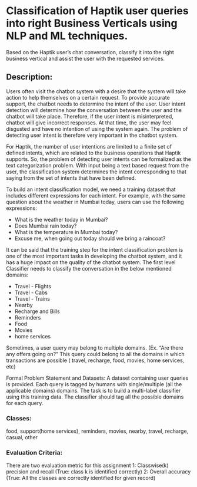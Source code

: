 # Classification of Haptik user queries into right Business Verticals using NLP and ML techniques.
Based on the Haptik user’s chat conversation, classify it into the right business vertical and assist the user with the requested services.

## Description:
Users often visit the chatbot system with a desire that the system will take action to help themselves on a certain request. To provide accurate support, the chatbot needs to determine the intent of the user. User intent detection will determine how the conversation between the user and the chatbot will take place. Therefore, if the user intent is misinterpreted, chatbot will give incorrect responses. At that time, the user may feel disgusted and have no intention of using the system again. The problem of detecting user intent is therefore very important in the chatbot system.

For Haptik, the number of user intentions are limited to a finite set of defined intents, which are related to the business operations that Haptik supports. So, the problem of detecting user intents can be formalized as the text categorization problem. With input being a text based request from the user, the classification system determines the intent corresponding to that saying from the set of intents that have been defined.

To build an intent classification model, we need a training dataset that includes different expressions for each intent. For example, with the same question about the weather in Mumbai today, users can use the following expressions:
 - What is the weather today in Mumbai?
 - Does Mumbai rain today?
 - What is the temperature in Mumbai today?
 - Excuse me, when going out today should we bring a raincoat?

It can be said that the training step for the intent classification problem is one of the most important tasks in developing the chatbot system, and it has a huge impact on the quality of the chatbot system. 
The first level Classifier needs to classify the conversation in the below mentioned domains:
- Travel - Flights
- Travel - Cabs
- Travel - Trains
- Nearby
- Recharge and Bills
- Reminders
- Food
- Movies
- home services

Sometimes, a user query may belong to multiple domains. (Ex. “Are there any offers going on?” This query could belong to all the domains in which transactions are possible ( travel, recharge, food, movies, home services, etc)

Formal Problem Statement and Datasets: 
A dataset containing user queries is provided. Each query is tagged by humans with single/multiple (all the applicable domains) domains. The task is to build a multi-label classifier using this training data. The classifier should tag all the possible domains for each query.

### Classes:
food, support(home services), reminders, movies, nearby, travel, recharge, casual, other
### Evaluation Criteria: 
There are two evaluation metric for this assignment
1: Classwise(k) precision and recall (True: class k is identified correctly)
2: Overall accuracy (True: All the classes are correctly identified for given record)

